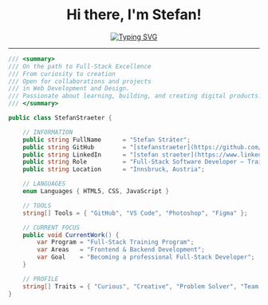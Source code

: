 <h1 align="center">
  Hi there, I'm Stefan!
</h1>

<p align="center">
  <a href="https://github.com/stefanstraeter">
    <img src="https://readme-typing-svg.herokuapp.com?font=Fira+Code&pause=1000&color=00FF99&center=true&vCenter=true&width=500&lines=On+the+path+to+Full-Stack+Excellence;From+curiosity+to+creation;Passionate+about+Web+Development" alt="Typing SVG" />
  </a>
</p>

---

```csharp
/// <summary>
/// On the path to Full-Stack Excellence 
/// From curiosity to creation
/// Open for collaborations and projects
/// in Web Development and Design.
/// Passionate about learning, building, and creating digital products.
/// </summary>

public class StefanStraeter {

    // INFORMATION
    public string FullName      = "Stefan Sträter";
    public string GitHub        = "[stefanstraeter](https://github.com/stefanstraeter)";
    public string LinkedIn      = "[stefan straeter](https://www.linkedin.com/in/stefan-straeter)";
    public string Role          = "Full-Stack Software Developer – Training Program";
    public string Location      = "Innsbruck, Austria";

    // LANGUAGES
    enum Languages { HTML5, CSS, JavaScript }

    // TOOLS
    string[] Tools = { "GitHub", "VS Code", "Photoshop", "Figma" };

    // CURRENT FOCUS
    public void CurrentWork() {
        var Program = "Full-Stack Training Program";
        var Areas   = "Frontend & Backend Development";
        var Goal    = "Becoming a professional Full-Stack Developer";
    }

    // PROFILE
    string[] Traits = { "Curious", "Creative", "Problem Solver", "Team Player" };
}



